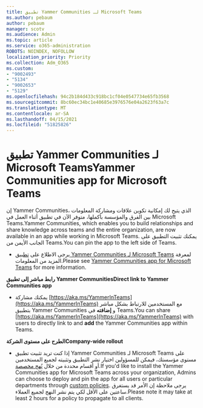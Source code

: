 ```yaml
---
title: تطبيق Yammer Communities لـ Microsoft Teams
ms.author: pebaum
author: pebaum
manager: scotv
ms.audience: Admin
ms.topic: article
ms.service: o365-administration
ROBOTS: NOINDEX, NOFOLLOW
localization_priority: Priority
ms.collection: Adm_O365
ms.custom:
- "9002493"
- "5134"
- "9002653"
- "5129"
ms.openlocfilehash: 94c2b184d433c918bc1cf04e0547734e65fb3568
ms.sourcegitcommit: 8bc60ec34bc1e40685e3976576e04a2623f63a7c
ms.translationtype: MT
ms.contentlocale: ar-SA
ms.lasthandoff: 04/15/2021
ms.locfileid: "51825826"
---
```

# <a name="yammer-communities-app-for-microsoft-teams"></a><span data-ttu-id="203aa-102">تطبيق Yammer Communities لـ Microsoft Teams</span><span class="sxs-lookup"><span data-stu-id="203aa-102">Yammer Communities app for Microsoft Teams</span></span>

<span data-ttu-id="203aa-103">إن Yammer Communities، الذي يتيح لك إمكانية تكوين علاقات ومشاركة المعلومات بين الفرق والمؤسسة بأكملها، متوفر الآن في تطبيق أثناء العمل في Microsoft Teams.</span><span class="sxs-lookup"><span data-stu-id="203aa-103">Yammer Communities, which enables you to build relationships and share knowledge across teams and the entire organization, are now available in an app while working in Microsoft Teams.</span></span> <span data-ttu-id="203aa-104">يمكنك تثبيت التطبيق على الجانب الأيمن من Teams.</span><span class="sxs-lookup"><span data-stu-id="203aa-104">You can pin the app to the left side of Teams.</span></span> 

- <span data-ttu-id="203aa-105">يرجى الاطلاع على [تطبيق Yammer Communities لـ Microsoft Teams](https://go.microsoft.com/fwlink/?linkid=2127757&clcid=0x409) لمعرفة المزيد من المعلومات.</span><span class="sxs-lookup"><span data-stu-id="203aa-105">Please see [Yammer Communities app for Microsoft Teams](https://go.microsoft.com/fwlink/?linkid=2127757&clcid=0x409) for more information.</span></span>

<span data-ttu-id="203aa-106">**رابط مباشر إلى تطبيق Yammer Communities**</span><span class="sxs-lookup"><span data-stu-id="203aa-106">**Direct link to Yammer Communities app**</span></span>

- <span data-ttu-id="203aa-107">يمكنك مشاركة [https://aka.ms/YammerInTeams](https://aka.ms/YammerInTeams) مع المستخدمين للارتباط بشكل مباشر بتطبيق Yammer Communities و **إضافته** في Teams.</span><span class="sxs-lookup"><span data-stu-id="203aa-107">You can share [https://aka.ms/YammerInTeams](https://aka.ms/YammerInTeams) with users to directly link to and **add** the Yammer Communities app within Teams.</span></span>

<span data-ttu-id="203aa-108">**الطرح على مستوى الشركة**</span><span class="sxs-lookup"><span data-stu-id="203aa-108">**Company-wide rollout**</span></span>

- <span data-ttu-id="203aa-109">إذا كنت تريد تثبيت تطبيق Yammer Communities لـ Microsoft Teams على مستوى مؤسستك، فيمكن للمسؤولين اختيار نشر التطبيق وتثبيته لجميع المستخدمين أو أقسام محددة من خلال [نُهج مخصصة](https://docs.microsoft.com/microsoftteams/manage-apps).</span><span class="sxs-lookup"><span data-stu-id="203aa-109">If you'd like to install the Yammer Communities app for Microsoft Teams across your organization, Admins can choose to deploy and pin the app for all users or particular departments through [custom policies](https://docs.microsoft.com/microsoftteams/manage-apps).</span></span> <span data-ttu-id="203aa-110">يرجى ملاحظة إن الأمر قد يستغرق ساعتين على الأقل لكي يتم نشر النهج لجميع العملاء.</span><span class="sxs-lookup"><span data-stu-id="203aa-110">Please note it may take at least 2 hours for a policy to propagate to all clients.</span></span>
